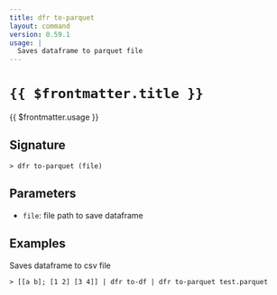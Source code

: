 ```yaml
---
title: dfr to-parquet
layout: command
version: 0.59.1
usage: |
  Saves dataframe to parquet file
---
```


# `{{ $frontmatter.title }}`

<div style='white-space: pre-wrap;'>{{ $frontmatter.usage }}</div>

## Signature

`> dfr to-parquet (file)`

## Parameters

- `file`: file path to save dataframe

## Examples

Saves dataframe to csv file

```shell
> [[a b]; [1 2] [3 4]] | dfr to-df | dfr to-parquet test.parquet
```

